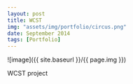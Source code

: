 ```yaml
---
layout: post
title: WCST
img: "assets/img/portfolio/circus.png"
date: September 2014
tags: [Portfolio]
---
```


![image]({{ site.baseurl }}/{{ page.img }})

WCST project
